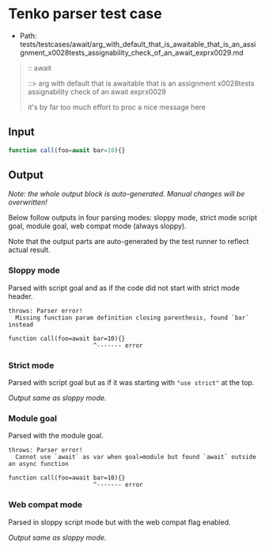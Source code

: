 # Tenko parser test case

- Path: tests/testcases/await/arg_with_default_that_is_awaitable_that_is_an_assignment_x0028tests_assignability_check_of_an_await_exprx0029.md

> :: await
>
> ::> arg with default that is awaitable that is an assignment x0028tests assignability check of an await exprx0029
>
> it's by far too much effort to proc a nice message here

## Input

`````js
function call(foo=await bar=10){}
`````

## Output

_Note: the whole output block is auto-generated. Manual changes will be overwritten!_

Below follow outputs in four parsing modes: sloppy mode, strict mode script goal, module goal, web compat mode (always sloppy).

Note that the output parts are auto-generated by the test runner to reflect actual result.

### Sloppy mode

Parsed with script goal and as if the code did not start with strict mode header.

`````
throws: Parser error!
  Missing function param definition closing parenthesis, found `bar` instead

function call(foo=await bar=10){}
                        ^------- error
`````

### Strict mode

Parsed with script goal but as if it was starting with `"use strict"` at the top.

_Output same as sloppy mode._

### Module goal

Parsed with the module goal.

`````
throws: Parser error!
  Cannot use `await` as var when goal=module but found `await` outside an async function

function call(foo=await bar=10){}
                        ^------- error
`````


### Web compat mode

Parsed in sloppy script mode but with the web compat flag enabled.

_Output same as sloppy mode._

